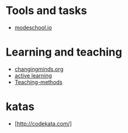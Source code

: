 # Tools and tasks
+ [modeschool.io](https://nodeschool.io/)

# Learning and teaching
+ [changingminds.org](http://changingminds.org/explanations/learning/learning.htm)
+ [active learning](http://changingminds.org/explanations/learning/active_learning.htm)
+ [Teaching-methods](https://education.cu-portland.edu/blog/classroom-resources/5-types-of-classroom-teaching-styles/)

# katas
+ [http://codekata.com/]
